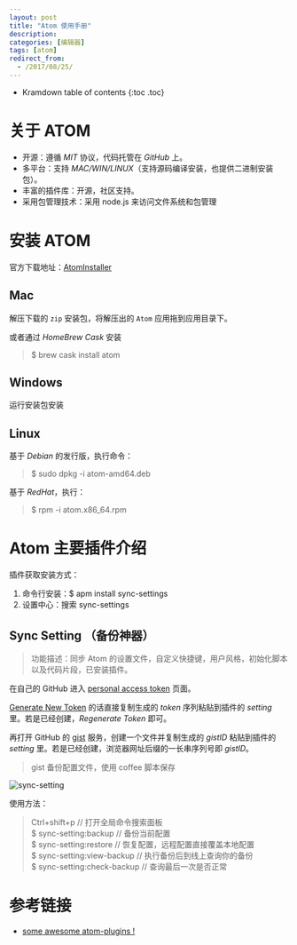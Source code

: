 ```yaml
---
layout: post
title: "Atom 使用手册"
description:
categories: [编辑器]
tags: [atom]
redirect_from:
  - /2017/08/25/
---
```


* Kramdown table of contents
{:toc .toc}

# 关于 ATOM

* 开源：遵循 *MIT* 协议，代码托管在 *GitHub* 上。
* 多平台：支持 *MAC/WIN/LINUX*（支持源码编译安装，也提供二进制安装包）。
* 丰富的插件库：开源，社区支持。
* 采用包管理技术：采用 node.js 来访问文件系统和包管理

# 安装 ATOM

官方下载地址：[AtomInstaller](https://atom.io/)

## Mac

解压下载的 `zip` 安装包，将解压出的 `Atom` 应用拖到应用目录下。

或者通过 *HomeBrew Cask* 安装

> $ brew cask install atom 

## Windows

运行安装包安装

## Linux

基于 *Debian* 的发行版，执行命令：

> $ sudo dpkg -i atom-amd64.deb

基于 *RedHat*，执行：

> $ rpm -i atom.x86_64.rpm

# Atom 主要插件介绍

插件获取安装方式：

1. 命令行安装：$ apm install sync-settings
2. 设置中心：搜索 sync-settings

## Sync Setting （备份神器）

> 功能描述：同步 Atom 的设置文件，自定义快捷键，用户风格，初始化脚本以及代码片段，已安装插件。

在自己的 GitHub 进入 [personal access token](https://github.com/settings/tokens) 页面。

[Generate New Token](https://github.com/settings/tokens/new) 的话直接复制生成的 *token* 序列粘贴到插件的 *setting* 里。若是已经创建，*Regenerate Token* 即可。

再打开 GitHub 的 [gist](https://gist.github.com/) 服务，创建一个文件并复制生成的 *gistID* 粘贴到插件的 *setting* 里。若是已经创建，浏览器网址后缀的一长串序列号即 *gistID*。

> gist 备份配置文件，使用 coffee 脚本保存

![sync-setting](https://github.com/bqwhnn/bqwhnn.github.io/blob/master/resourses/Atom_01.png?raw=true)

使用方法：

> Ctrl+shift+p  // 打开全局命令搜索面板  
> $ sync-setting:backup // 备份当前配置  
> $ sync-setting:restore  // 恢复配置，远程配置直接覆盖本地配置  
> $ sync-setting:view-backup  // 执行备份后到线上查询你的备份  
> $ sync-setting:check-backup // 查询最后一次是否正常


# 参考链接

* [some awesome atom-plugins !](https://github.com/kompasim/atom-plugins)
